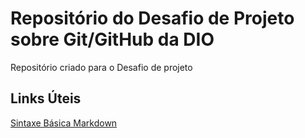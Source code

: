 # Repositório do Desafio de Projeto sobre Git/GitHub da DIO
Repositório criado para o Desafio de projeto

## Links Úteis
[Sintaxe Básica Markdown](https://ww.markdownguide.org/basic-syntax/)

